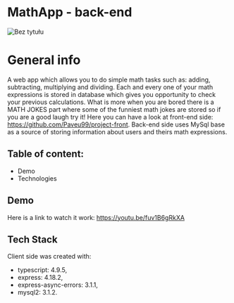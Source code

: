 # MathApp - back-end
![Bez tytułu](https://user-images.githubusercontent.com/100468919/229377546-99af56df-0082-40cc-8684-f54f9a45193a.png)

# General info

A web app which allows you to do simple math tasks such as: adding, subtracting, multiplying and dividing. Each and every one of your math expressions is stored in database which gives you opportunity to check your previous calculations.
What is more when you are bored there is a MATH JOKES part where some of the funniest math jokes are stored so if you are a good laugh try it!
Here you can have a look at front-end side: https://github.com/Paveu99/project-front. Back-end side uses MySql base as a source of storing information about users and theirs math expressions.


## Table of content: 
- Demo
- Technologies
## Demo
Here is a link to watch it work: https://youtu.be/fuv1B6gRkXA
## Tech Stack
Client side was created with:
- typescript: 4.9.5,
- express: 4.18.2,
- express-async-errors: 3.1.1,
- mysql2: 3.1.2.


